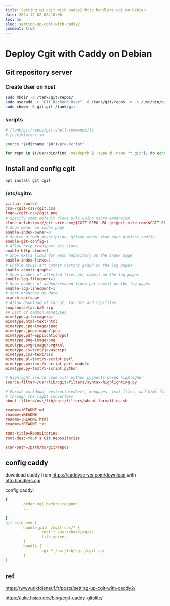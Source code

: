 ```yaml
---
title: Setting up cgit with caddy2 http.handlers.cgi on Debian
date: 2024-12-02 08:10:00
toc: no
slud: setting-up-cgit-with-caddy2
comment: true
---
```


# Deploy Cgit with Caddy on Debian

## Git repository server

### Create User on host
```bash
sudo mkdir -p /tank/git/repos/
sudo useradd -c "Git Backend User" -d /tank/git/repos -m -s /usr/bin/git-shell git
sudo chown -R git:git /tank/git
```

### scripts

```bash
# /tank/git/repos/git-shell-commands/ls
#!/usr/bin/env sh

source "$(dirname "$0")/pre-script"

for repo in $(/usr/bin/find -maxdepth 2 -type d -name "*.git"); do echo $repo | cut -c3- | rev | cut -c5- | rev; done | sort
```

## Install and config cgit

```bash
apt install git cgit
```

### /etc/cgitrc
```conf
virtual-root=/
css=/cgit-css/cgit.css
logo=/cgit-css/cgit.png
# Specify some default clone urls using macro expansion
clone-url=https://git.site.com/$CGIT_REPO_URL git@git.site.com:$CGIT_REPO_URL
# Show owner on index page
enable-index-owner=0
# Source gitweb.description, gitweb.owner from each project config
enable-git-config=1
# Allow http transport git clone
enable-http-clone=1
# Show extra links for each repository on the index page
enable-index-links=1
# Enable ASCII art commit history graph on the log pages
enable-commit-graph=1
# Show number of affected files per commit on the log pages
enable-log-filecount=1
# Show number of added/removed lines per commit on the log pages
enable-log-linecount=1
# Sort branches by date
branch-sort=age
# Allow download of tar.gz, tar.bz2 and zip-files
snapshots=tar.bz2 zip
## List of common mimetypes
mimetype.gif=image/gif
mimetype.html=text/html
mimetype.jpg=image/jpeg
mimetype.jpeg=image/jpeg
mimetype.pdf=application/pdf
mimetype.png=image/png
mimetype.svg=image/svg+xml
mimetype.js=text/javascript
mimetype.css=text/css
mimetype.pl=text/x-script.perl
mimetype.pm=text/x-script.perl-module
mimetype.py=text/x-script.python

# Highlight source code with python pygments-based highligher
source-filter=/usr/lib/cgit/filters/syntax-highlighting.py

# Format markdown, restructuredtext, manpages, text files, and html files
# through the right converters
about-filter=/usr/lib/cgit/filters/about-formatting.sh

readme=:README.md
readme=:README
readme=:README.html
readme=:README.txt

root-title=Repositories
root-desc=Your's Git Repositories

scan-path=/path/to/git/repos
```

## config caddy

download caddy from <https://caddyserver.com/download> with [http.handlers.cgi](https://caddyserver.com/docs/modules/http.handlers.cgi)

config caddy:

```yaml
{
        order cgi before respond
        ...

}
git.site.com {
        handle_path /cgit-css/* {
                root * /usr/share/cgit/
                file_server
        }
        handle {
                cgi * /usr/lib/cgit/cgit.cgi
        }
}
```

## ref

<https://www.sixfoisneuf.fr/posts/setting-up-cgit-with-caddy2/>

<https://luke.hsiao.dev/blog/cgit-caddy-gitolite/>
